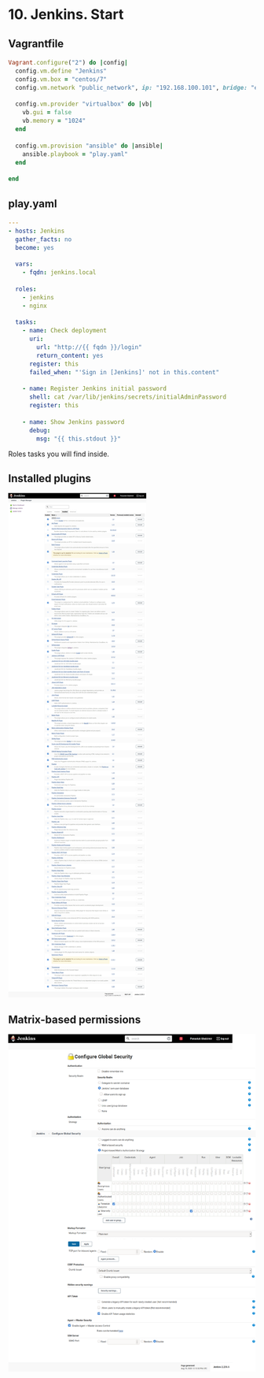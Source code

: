 # 10. Jenkins. Start
## Vagrantfile
```ruby
Vagrant.configure("2") do |config|
  config.vm.define "Jenkins"
  config.vm.box = "centos/7"
  config.vm.network "public_network", ip: "192.168.100.101", bridge: "enp3s0"
  
  config.vm.provider "virtualbox" do |vb|
    vb.gui = false
    vb.memory = "1024"
  end

  config.vm.provision "ansible" do |ansible|
    ansible.playbook = "play.yaml"
  end

end
```
## play.yaml
```yaml
---
- hosts: Jenkins
  gather_facts: no
  become: yes
  
  vars:
    - fqdn: jenkins.local
  
  roles:
    - jenkins
    - nginx
  
  tasks:
    - name: Check deployment
      uri:
        url: "http://{{ fqdn }}/login"
        return_content: yes
      register: this
      failed_when: "'Sign in [Jenkins]' not in this.content"
  
    - name: Register Jenkins initial password
      shell: cat /var/lib/jenkins/secrets/initialAdminPassword
      register: this

    - name: Show Jenkins password
      debug:
        msg: "{{ this.stdout }}"
```

Roles tasks you will find inside.

## Installed plugins
![](plugins.png)

## Matrix-based permissions
![](matrix-permissions.png)
